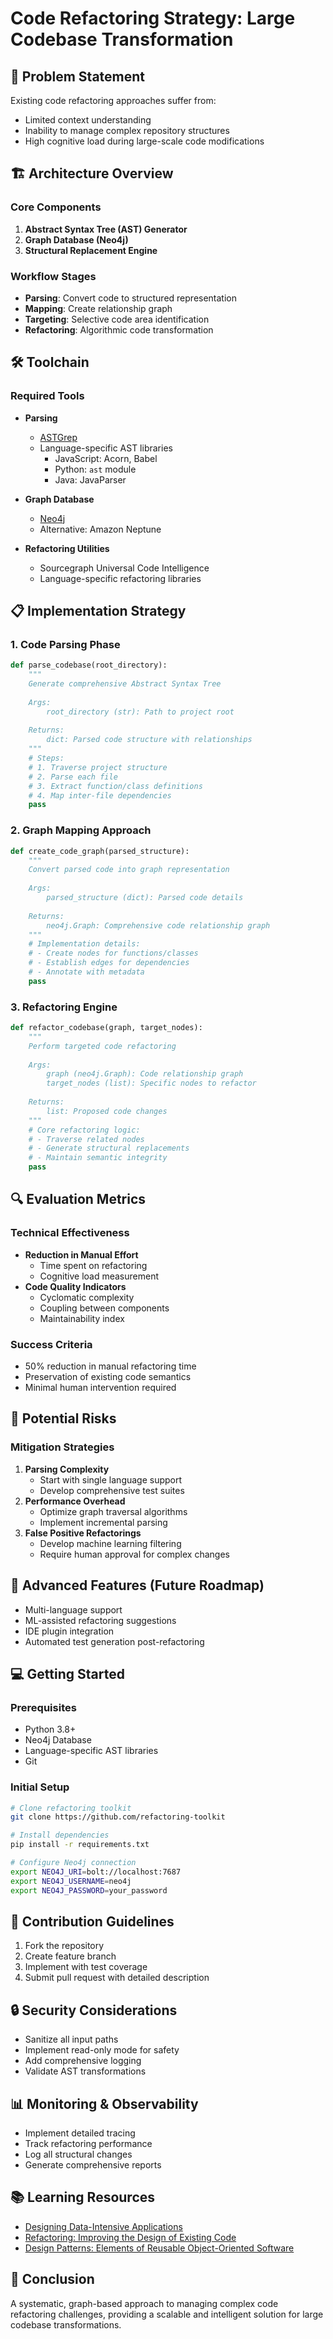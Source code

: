 # Code Refactoring Strategy: Large Codebase Transformation

## 🎯 Problem Statement
Existing code refactoring approaches suffer from:
- Limited context understanding
- Inability to manage complex repository structures
- High cognitive load during large-scale code modifications

## 🏗️ Architecture Overview

### Core Components
1. **Abstract Syntax Tree (AST) Generator**
2. **Graph Database (Neo4j)**
3. **Structural Replacement Engine**

### Workflow Stages
- **Parsing**: Convert code to structured representation
- **Mapping**: Create relationship graph
- **Targeting**: Selective code area identification
- **Refactoring**: Algorithmic code transformation

## 🛠️ Toolchain

### Required Tools
- **Parsing**
  - [ASTGrep](https://github.com/ast-grep/ast-grep)
  - Language-specific AST libraries
    - JavaScript: Acorn, Babel
    - Python: `ast` module
    - Java: JavaParser

- **Graph Database**
  - [Neo4j](https://neo4j.com/)
  - Alternative: Amazon Neptune

- **Refactoring Utilities**
  - Sourcegraph Universal Code Intelligence
  - Language-specific refactoring libraries

## 📋 Implementation Strategy

### 1. Code Parsing Phase
```python
def parse_codebase(root_directory):
    """
    Generate comprehensive Abstract Syntax Tree
    
    Args:
        root_directory (str): Path to project root
    
    Returns:
        dict: Parsed code structure with relationships
    """
    # Steps:
    # 1. Traverse project structure
    # 2. Parse each file
    # 3. Extract function/class definitions
    # 4. Map inter-file dependencies
    pass
```

### 2. Graph Mapping Approach
```python
def create_code_graph(parsed_structure):
    """
    Convert parsed code into graph representation
    
    Args:
        parsed_structure (dict): Parsed code details
    
    Returns:
        neo4j.Graph: Comprehensive code relationship graph
    """
    # Implementation details:
    # - Create nodes for functions/classes
    # - Establish edges for dependencies
    # - Annotate with metadata
    pass
```

### 3. Refactoring Engine
```python
def refactor_codebase(graph, target_nodes):
    """
    Perform targeted code refactoring
    
    Args:
        graph (neo4j.Graph): Code relationship graph
        target_nodes (list): Specific nodes to refactor
    
    Returns:
        list: Proposed code changes
    """
    # Core refactoring logic:
    # - Traverse related nodes
    # - Generate structural replacements
    # - Maintain semantic integrity
    pass
```

## 🔍 Evaluation Metrics

### Technical Effectiveness
- **Reduction in Manual Effort**
  - Time spent on refactoring
  - Cognitive load measurement
- **Code Quality Indicators**
  - Cyclomatic complexity
  - Coupling between components
  - Maintainability index

### Success Criteria
- 50% reduction in manual refactoring time
- Preservation of existing code semantics
- Minimal human intervention required

## 🚨 Potential Risks

### Mitigation Strategies
1. **Parsing Complexity**
   - Start with single language support
   - Develop comprehensive test suites
2. **Performance Overhead**
   - Optimize graph traversal algorithms
   - Implement incremental parsing
3. **False Positive Refactorings**
   - Develop machine learning filtering
   - Require human approval for complex changes

## 🔬 Advanced Features (Future Roadmap)
- Multi-language support
- ML-assisted refactoring suggestions
- IDE plugin integration
- Automated test generation post-refactoring

## 💻 Getting Started

### Prerequisites
- Python 3.8+
- Neo4j Database
- Language-specific AST libraries
- Git

### Initial Setup
```bash
# Clone refactoring toolkit
git clone https://github.com/refactoring-toolkit

# Install dependencies
pip install -r requirements.txt

# Configure Neo4j connection
export NEO4J_URI=bolt://localhost:7687
export NEO4J_USERNAME=neo4j
export NEO4J_PASSWORD=your_password
```

## 📝 Contribution Guidelines
1. Fork the repository
2. Create feature branch
3. Implement with test coverage
4. Submit pull request with detailed description

## 🔒 Security Considerations
- Sanitize all input paths
- Implement read-only mode for safety
- Add comprehensive logging
- Validate AST transformations

## 📊 Monitoring & Observability
- Implement detailed tracing
- Track refactoring performance
- Log all structural changes
- Generate comprehensive reports

## 📚 Learning Resources
- [Designing Data-Intensive Applications](https://dataintensive.net/)
- [Refactoring: Improving the Design of Existing Code](https://martinfowler.com/books/refactoring.html)
- [Design Patterns: Elements of Reusable Object-Oriented Software](https://www.amazon.com/Design-Patterns-Elements-Reusable-Object-Oriented/dp/0201633610)

## 🏁 Conclusion
A systematic, graph-based approach to managing complex code refactoring challenges, providing a scalable and intelligent solution for large codebase transformations.
